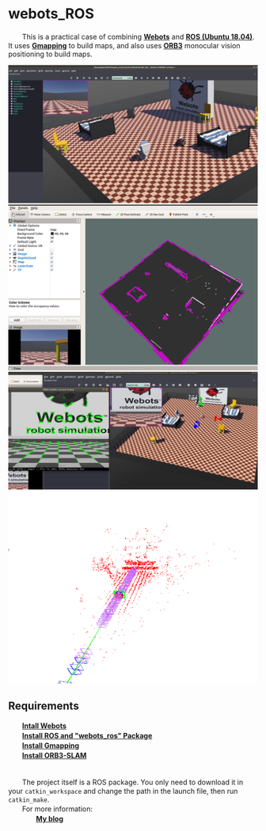 # webots_ROS
　　This is a practical case of combining [**Webots**](https://cyberbotics.com/) and [**ROS (Ubuntu 18.04)**](http://wiki.ros.org/melodic/Installation/Ubuntu). It uses [**Gmapping**](http://wiki.ros.org/gmapping) to build maps, and also uses [**ORB3**](https://github.com/UZ-SLAMLab/ORB_SLAM3) monocular vision positioning to build maps.  
  
   
![](te/img/1.png)  
![](te/img/2.png)  
![](te/img/3.png)  
![](te/img/4.png)  
  
  
  ## Requirements  
　　[**Intall Webots**](https://cyberbotics.com/)  
　　[**Install ROS and "webots_ros" Package**](https://cyberbotics.com/doc/guide/tutorial-8-using-ros)  
　　[**Install Gmapping**](http://wiki.ros.org/gmapping)  
　　[**Install ORB3-SLAM**](https://github.com/UZ-SLAMLab/ORB_SLAM3)  
  　　     
         
　　The project itself is a ROS package. You only need to download it in your `catkin_workspace` and change the path in the launch file, then run `catkin_make`.  
　　For more information:   
　　　　[**My blog**](https://www.guyuehome.com/34537)  
    
    
  　　
            
  
  
  
  
  
